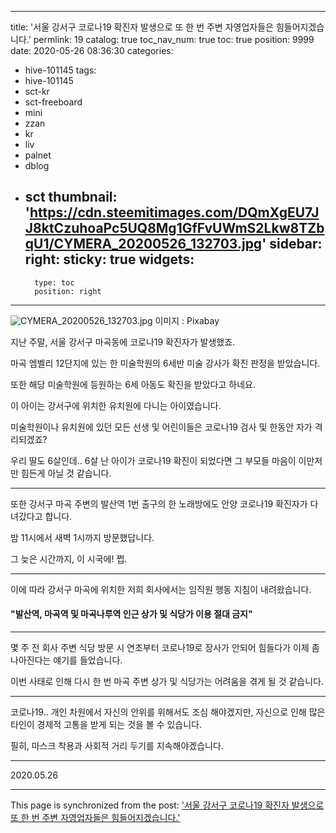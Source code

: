 
---
title: '서울 강서구 코로나19 확진자 발생으로 또 한 번 주변 자영업자들은 힘들어지겠습니다.'
permlink: 19
catalog: true
toc_nav_num: true
toc: true
position: 9999
date: 2020-05-26 08:36:30
categories:
- hive-101145
tags:
- hive-101145
- sct-kr
- sct-freeboard
- mini
- zzan
- kr
- liv
- palnet
- dblog
- sct
thumbnail: 'https://cdn.steemitimages.com/DQmXgEU7JJ8ktCzuhoaPc5UQ8Mg1GfFvUWmS2Lkw8TZbqU1/CYMERA_20200526_132703.jpg'
sidebar:
    right:
        sticky: true
widgets:
    -
        type: toc
        position: right
---


![CYMERA_20200526_132703.jpg](https://cdn.steemitimages.com/DQmXgEU7JJ8ktCzuhoaPc5UQ8Mg1GfFvUWmS2Lkw8TZbqU1/CYMERA_20200526_132703.jpg)
이미지 : Pixabay

지난 주말, 서울 강서구 마곡동에 코로나19 확진자가 발생했죠.

마곡 엠벨리 12단지에 있는 한 미술학원의 6세반 미술 강사가 확진 판정을 받았습니다.

또한 해당 미술학원에 등원하는 6세 아동도 확진을 받았다고 하네요.

이 아이는 강서구에 위치한 유치원에 다니는 아이였습니다.

미술학원이나 유치원에 있던 모든 선생 및 어린이들은 코로나19 검사 및 한동안 자가 격리되겠죠?

우리 딸도 6살인데.. 6살 난 아이가 코로나19 확진이 되었다면 그 부모들 마음이 이만저만 힘든게 아닐 것 같습니다.

***

또한 강서구 마곡 주변의 발산역 1번 출구의 한 노래방에도 안양 코로나19 확진자가 다녀갔다고 합니다.

밤 11시에서 새벽 1시까지 방문했답니다.

그 늦은 시간까지, 이 시국에! 쩝.

***

이에 따라 강서구 마곡에 위치한 저희 회사에서는 임직원 행동 지침이 내려왔습니다.

#### "발산역, 마곡역 및 마곡나루역 인근 상가 및 식당가 이용 절대 금지"

***

몇 주 전 회사 주변 식당 방문 시 연초부터 코로나19로 장사가 안되어 힘들다가 이제 좀 나아진다는 얘기를 들었습니다.

이번 사태로 인해 다시 한 번 마곡 주변 상가 및 식당가는 어려움을 겪게 될 것 같습니다.

***

코로나19.. 개인 차원에서 자신의 안위를 위해서도 조심 해야겠지만, 자신으로 인해 많은 타인이 경제적 고통을 받게 되는 것을 볼 수 있습니다.

필히, 마스크 착용과 사회적 거리 두기를 지속해야겠습니다.

***

2020.05.26

- - -

This page is synchronized from the post: ['서울 강서구 코로나19 확진자 발생으로 또 한 번 주변 자영업자들은 힘들어지겠습니다.'](https://steemit.com/@lucky2015/19)
